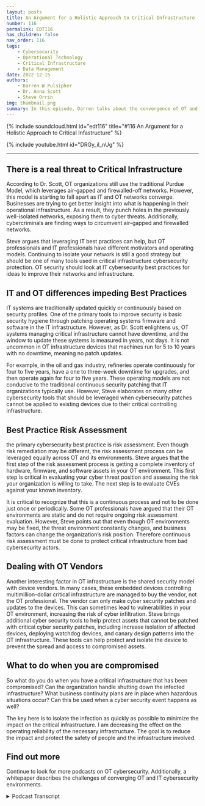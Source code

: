 ```yaml
---
layout: posts
title: An Argument for a Holistic Approach to Critical Infrastructure
number: 116
permalink: EDT116
has_children: false
nav_order: 116
tags:
    - Cybersecurity
    - Operational Technology
    - Critical Infrastructure
    - Data Management
date: 2022-12-15
authors:
    - Darren W Pulsipher
    - Dr. Anna Scott
    - Steve Orrin
img: thumbnail.png
summary: In this episode, Darren talks about the convergence of OT and IT cybersecurity with Security expert Steve Orrin and Industrial OT expert Dr. Anna Scott.
---
```


{% include soundcloud.html id="edt116" title="#116 An Argument for a Holistic Approach to Critical Infastructure" %}

{% include youtube.html id="DRGy_il_nUg" %}

---

## There is a real threat to Critical Infrastructure

According to Dr. Scott, OT organizations still use the traditional Purdue Model, which leverages air-gapped and firewalled-off networks. However, this model is starting to fall apart as IT and OT networks converge. Businesses are trying to get better insight into what is happening in their operational infrastructure. As a result, they punch holes in the previously well-isolated networks, exposing them to cyber threats. Additionally, cybercriminals are finding ways to circumvent air-gapped and firewalled networks.

Steve argues that leveraging IT best practices can help, but OT professionals and IT professionals have different motivators and operating models. Continuing to isolate your network is still a good strategy but should be one of many tools used in critical infrastructure cybersecurity protection. OT security should look at IT cybersecurity best practices for ideas to improve their networks and infrastructure.

## IT and OT differences impeding Best Practices

IT systems are traditionally updated quickly or continuously based on security profiles. One of the primary tools to improve security is basic security hygiene through patching operating systems firmware and software in the IT infrastructure. However, as Dr. Scott enlightens us, OT systems managing critical infrastructure cannot have downtime, and the window to update these systems is measured in years, not days. It is not uncommon in OT infrastructure devices that machines run for 5 to 10 years with no downtime, meaning no patch updates.

For example, in the oil and gas industry, refineries operate continuously for four to five years, have a one to three-week downtime for upgrades, and then operate again for four to five years. These operating models are not conducive to the traditional continuous security patching that IT organizations typically use. However, Steve elaborates on many other cybersecurity tools that should be leveraged when cybersecurity patches cannot be applied to existing devices due to their critical controlling infrastructure.

## Best Practice Risk Assessment
the primary cybersecurity best practice is risk assessment. Even though risk remediation may be different, the risk assessment process can be leveraged equally across OT and its environments. Steve argues that the first step of the risk assessment process is getting a complete inventory of hardware, firmware, and software assets in your OT environment. This first step is critical in evaluating your cyber threat position and assessing the risk your organization is willing to take. The next step is to evaluate CVEs against your known inventory.

It is critical to recognize that this is a continuous process and not to be done just once or periodically. Some OT professionals have argued that their OT environments are static and do not require ongoing risk assessment evaluation. However, Steve points out that even though OT environments may be fixed, the threat environment constantly changes, and business factors can change the organization’s risk position. Therefore continuous risk assessment must be done to protect critical infrastructure from bad cybersecurity actors.

## Dealing with OT Vendors

Another interesting factor in OT infrastructure is the shared security model with device vendors. In many cases, these embedded devices controlling multimillion-dollar critical infrastructure are managed to buy the vendor, not the OT professional. The vendor can only make cyber security patches and updates to the devices. This can sometimes lead to vulnerabilities in your OT environment, increasing the risk of cyber infiltration. Steve brings additional cyber security tools to help protect assets that cannot be patched with critical cyber security patches, including increase isolation of affected devices, deploying watchdog devices, and canary design patterns into the OT infrastructure. These tools can help protect and isolate the device to prevent the spread and access to compromised assets.

## What to do when you are compromised

So what do you do when you have a critical infrastructure that has been compromised? Can the organization handle shutting down the infected infrastructure? What business continuity plans are in place when hazardous situations occur? Can this be used when a cyber security event happens as well?

The key here is to isolate the infection as quickly as possible to minimize the impact on the critical infrastructure. I am decreasing the effect on the operating reliability of the necessary infrastructure. The goal is to reduce the impact and protect the safety of people and the infrastructure involved.

## Find out more
Continue to look for more podcasts on OT cybersecurity. Additionally, a whitepaper describes the challenges of converging OT and IT cybersecurity environments.
<details>

<summary> Podcast Transcript </summary>
Hello, this is Darren

Pulsipher, chief solution,
architect of public sector at Intel.

And welcome to Embracing
Digital Transformation,

where we investigate effective change,
leveraging people process

and technology.

On today's episode,
an argument for a holistic approach

to critical infrastructure security
with our special guest, Dr.

Anna Scott and Steve Orrin.

Anna. Steve, welcome to the show.

Good to be here.

Thank you, Darren

I know it's hard to know who to go first
when I'm going to people.

To sort out at the same time say.

You guys have been on the show

several times, Steve,
I think I think you're my number one

interviewee.

I think. Anna, your second.

This is like your fifth time.

I think it's been a lot. Yeah. So.

And the reason I ask both of you
on today was I wanted to get

a different perspective
on critical infrastructure security.

First off, from a former CSO
and a security expert.

That's you, Steve, if you don't know.

And also from an industrial Iot

expert like you, Anna,
because you've been in the trenches

in industry trying to work through these

and critical infrastructure environments.

So both of you on together,
we should help figure out what's going on

as far as critical
infrastructure, cybersecurity.

So let's first get kicked off by

with you in a little bit.

Is is there a real threat to critical
infrastructure, cyber security,

or is that just a red herring or something
we're just hearing on the news

because there's nothing going on
in the news cycles to

know.

It's a huge it's a huge concern. Right.

And it's a it's a huge threat.

It it does depend a lot on

how the individual companies
are dealing with their systems.

Right.

There's still a predominance of the way
you protect

really critical systems is
you just don't let anything access them

through

through anything except
being in the same room with them.

So that that's a great way
if you can control around insider threats

because you have a very limited attack
surface

and you've got a great deal of control
in that space,

there's all sorts of reasons
why that just does not work

well in the modern world,

because that tends to prevent taking
advantage of a lot of modern technology,

especially when you get into
what you can do with analytics

and analytics across different data sets.

So so yes, you can continue
in that pattern, but you do that

at the expense
of not being able to take advantage

of those tools and bring that
competitive advantage into your space.

But as soon as you do that and you

connected to the Internet
or you can connect contributor systems,

now you've got a whole different set
of protections that you need.

And these tend to be things that are not
well understood and especially

where operational folks make the call,
which is what happens in the space,

then you have some real challenges
just in understanding

what are the real threats, what are the
real tools for to protect against them.

And the question that you addressed

with your paper, Darren, which is

can we really use I.T tools in this space
and use them to good advantage?

And I love that idea because I think
there's so much more that can be done

and much more that can be leveraged
to just deal with the,

the specific problems
that happened in the operations.

So, so what
what I heard a little bit there in is the

the Purdue model
that everyone's been using this isolation

either
firewalled off or completely air gapped.

That's a naive approach in today's

modern things because I need the data out.

Yeah, I hate to use my because I think
there's some really good reasons for it.

And I, I guess

having worked in situations
where where my life has depended

upon the systems working and not having it
having to be tampered with

and, you know, having malicious intent,
I, I'm pretty comfortable with that.

But I do think that there's a big cost
that goes that goes with that.

And so so it's really like getting
a good handle on your risk profile.

Like, I'm going to cite Steve here
because I love this so much.

Right?

It's like
if you try and figure out how to do

zero trust, what you have to start with is

what's your real risk profile
and what really matters, right?

Because if you take that type of approach,
then that helps balance off

what's really happening
when you do this connectivity

and you bring these assets
together. Right.

And so I think
you still have to do an assessment,

which is do those new capabilities

bring you enough value to overlay the risk
of the vulnerability of those systems,

especially when you know, one,
you're going to be constantly

trying to keep up with the hackers and all
of the new software and everything else.

And that is a pretty high request
and pretty difficult to do in some cases,

especially with organizations that don't
already have that type of capability.

And so really having a handle

on that relative to
what's the real benefit to your business.

Right.

So, Steve, she she quoted you,
you got to come in and cyber

and and also
I want you to address a little bit of

I call it naive and thank you, Anna, for
for correct me on it, but I still think

there's a little bit of false security
behind

a isolated network.

So, Steve.

So, Dan, I think Anna does hit it right.

It's understanding the risk profile.

I think one thing
and maybe naive is not the right term.

I think the cat is out of the bag.

Those systems,
that critical infrastructure is connected.

They're connected to IT systems.

They're being managed
in a distributed fashion.

They are getting tapped
into from the outside.

They're interconnected amongst themselves.

So the notion of a truly isolated
environment or a critical infrastructure

environment is actually a notion
that isn't true anymore.

In many cases, what's considered to be
an air gap of the old

or where you physically had space
is now more a virtual or logical air gap.

And then we're seeing attacks that can
jump that virtual or logical air gap.

And in many cases, the
what you thought was a logical or virtual

air gap is not an air gap at all.

And so

systems are much more connected
than they've ever been.

And so I wouldn't that's I call it naive.

I just say, like in some cases
it's already happened.

And so the question isn't, well,
should I open up my network,

your network,
because your systems are already open.

It's now how do I start to apply the right
controls and falling back on?

Well, I'm
just going to continually isolate

and that's been a major
approach is is a good one.

It's a tool.

It's not the only tool
and it's not the complete tool.

It's one of the tools.

So encrypting the network traffic
or providing logical firewalls to separate

networks that do network segmentation
is absolutely a great tool in the arsenal.

But it alone will not prevent
this kind of threats that these

OT and critical
infrastructure systems are seeing.

And so when you look at it
from that perspective, it's

okay, let's understand
the risks of the OT systems, understand

how they're different from the I.T systems
that many of these

security products and technologies
were originally designed for

and apply
those security controls in an old fashion.

I think that's one of the learnings both
from from the paper that you published

as well as what organisé tions
that are doing this right now are seeing

is leveraging its security capabilities
and controls

in an way.

So I think glad you said in an odd way,
because a lot of times I've seen the IT

professional, the CSO come in
with a hammer on the operational guys

and say you need to be secure,
update all your patches,

right?

Everything needs to be updated.

And Ana, is that doable?

Well, depends on
how old your equipment is, right?

Well, I mean, yeah,
some of this equipment is 50 years old.

Yeah.

And then there's a lot of diversity in it
as well. Right.

And so many of those systems were designed
so that maybe you update the firmware

once every ten years and you're going out
there with a USB stick to do that.

Right? Because it does.

Does that scare you, Steve,
when you hear that ten years

you haven't updated
your security patches in ten years?

And I wish it was something
that was novel, but we see this often

in OT edge environments, even in systems

that are supposed to be it
related, but are driving those.

So that's actually an interesting point

is when you go
look at an industrial manufacturing line

or you go look at a smart city
or any of these sort of operational

technology, critical infrastructure,
and you go look inside

the cabinets, you go look,
it looks like an I.T system.

There's a rack of servers in there
now that are driving those technologies,

monitoring them, doing the the
the operations that once was very analog.

And so that the scary part
is that those i.t systems

do need to be patched regularly.

They do have vulnerabilities.

But as I pointed out, there's a reason
why they don't get patched

the same cadence that standard i.t. Yeah.

And why is that a why?

So they really weren't designed,

they weren't designed with this whole idea
of you're connected

all of the time and you need to
be constantly updated. It's

what is

the difference between
streaming on your music, on your iPhone,

right,

where you're connected all of the time
and everything's completely up to date

and having an old iPod
where you can load it up once

and then run that sucker
until it died, right?

Or until it just really needed attention.

So and I shouldn't have you start because
that's not how you fix the old system,

but it's just kind of the idea.

It is
it is a just a completely different world.

If you are living in a space
where you're constantly connected

and so much of the legacy equipment,
it was never designed with that in mind.

It was it was hardened
in a way that once you install that,

you could really keep it going for a very,
very long period of time.

And so you have this much longer lifecycle
like so.

That the applications
that are being supported by the systems

are very different from it.

So if your email goes down
for a couple of hours, it's no.

Big deal.

Life goes on.

But many of these critical infrastructure
that are driving your power, water

treatment, you know, life
saving devices inside hospitals,

they're not meant to be taken down
by a patch that, you know, that didn't do.

It's quality assurance to the same level
and the regular cadence of being able

to do things and bring things offline
and bring them back in.

That's a modern i.t concept,
but these systems were meant to,

like I said, run for 15 years nonstop

and that's not something that is easily,

you know, deployed patches
or to be able to do, you know, inspections

and security tools that get in the way
of the operational technology.

And that's again
why I talked about it in an odd way.

So it sounds to me like there's
a total mismatch in motivation

and in in results in the space right?

High availability.

We're not talking
three nines, we're talking 12 nines.

Right.

I don't want I don't want a heart monitor
or a heart machine

to oh, I need to reboot
or I need to reboot every three days.

You don't want that.

Or even your power grid
you really don't want down.

So because the
because the motivation is so different,

can I really use
the same techniques in I.T in O.T.

or, or do I just go and I understand

the isolate myself
because I don't want any change.

Things are working.

Don't bother me. Right.

Isn't that how it's done In a.

Probably way too often.

Right.

And there's definitely a risk associated
with trying to fix your problems.

Right.

The same way there's risks

with just continuing to do nothing
and keeping your fingers crossed.

There's a lot of very clever people
that still want

to find ways to disrupt systems,
even the legacy systems.

Right.

And in some ways, many of the legacy
systems are more vulnerable

because they were designed before
modern hacking was really happening.

Right. So there's just some
some real concerns there.

But I do think that there's a real place
for having the i.t.

Tools, right?

Like, there's a lot of tools that can say
i'm going to look

at the network, I'm going to identify
everything that's on the network.

I'm going to identify
what is the current level of firmware.

And then if it's set up properly,
you can say what is,

what should be the current version
and where do you have gaps in

some of the tools where you're actually
sophisticated enough, where they can say,

What's your real risk associated
with not having those updates in place?

And when you get into that level
of sophistication and that becomes

very, very valuable, right?

Because now you have a clear picture
of what's going on

and then you have a way
to actually prioritize that risk.

Granted, I don't know that you ever want
to trust another company to do that.

You probably want to be
at least understand very clearly how

the software made the decisions
about where your risk really lies,

because there's no way a software
company knows what each of your individual

components are really controlling
and how how critical those can be.

So so you got to stay very involved.

Right?

But if you have that type of assessment,
at least you can start out and do that.

And my understanding is that's pretty
common on its systems, right?

There are tools that can do that, and
there's lots of tools that can do that.

So at least you're not just having
this big black box

and a bunch of question marks.

You can say,
let's start doing that assessment.

And if those types of tools
can find things on your network,

that means somebody who's coming into that
environment can also find things, right?

So you really do want to understand
what's discoverable

and what is its current status and
and then determine where you take this.

So that brings up
one of the best practices

that we know about in its cybersecurity,
which is risk assessment.

And Steve, can you talk a little bit
about risk assessment?

Because I know
if we ran a vulnerability scan,

there would be tens of thousands,
hundreds of thousands in any company.

You can't do them all.

So this is where
the risk assessment comes in.

So can you explain how I can leverage the
IT risk assessment?

Best practice in the OT space as well?

Absolutely.

And so it really starts
with what Hannah was talking about.

You can't secure what you don't know.

And so starting with the asset
inventory, the discovery

to understand what your assets are,
understand what's running inside the box,

what you know, what firmware,
what operating systems, what versions

you need to create that asset inventory
to be able to do the next phase.

And before you even get to your security
considerations, the next piece of this,

this is actually defined as part
of the next cybersecurity framework

is once you know what your environment is,

understanding what's what they're doing,
what is the purpose of those systems.

And this is important.

When you do your risk calculation,
you need to know what are your mission

critical, what are the necessary
support systems to keep those mission

critical systems operational
so that you can create that risk

profile and understand the prioritization
of applying the security.

So before you ever get to your first

encryption key or firewall, it's
knowing what you have in great detail,

understanding what those systems
and processes and technologies

do for your business,
for your mission systems.

And then from there
you can start to apply a risk calculus.

And that risk takes
from published vulnerability.

So databases,
there's new technology, new standards

and formats around softer built
materials and vulnerability.

And in our exchange called VEX, to be able
to give you information about

what's the vulnerable state
of the components, there's

a lot of great information out there
already in the might or frameworks

to let you do
the assessment of what you found.

So no, this version of Linux
has got this level of vulnerability

or this particular product over here
has these cves that I need

that haven't been patched in the version
I have.

So you get that information now
you have what you have, what's it called,

what's critical in your organization
and what the known vulnerability,

the other side of the risk assessment
besides the known form is understanding.

And this is where things like pen
tests, scanners and other kinds of tools

give you an idea of what
your overall threat landscape is.

Those come together
into understanding your risk profile.

So I understand what my current assets

are, what the known risk,
what the potential risk,

and then the what these things
are usually important for helps

guide the prioritization of, okay, now
I need to start planning security tools.

And it's only at this last phase

that you start applying
process, technology and procedures

to do the compensating controls to reduce
or mitigate

the risks that you've identified.

And that's your standard I.T flow
that I've been describing

can be absolutely applied
to the OT systems, understanding that the

what you actually implement the process,
the procedures have to be done

in that way.

So it's not going to be well,
I'm just gonna push a button

and patch everything or I can just put a,
you know, an encryption system onto

or an enterprise product
on to that, that PFC device.

You have to be able to apply
the right kind of controls,

but it's only at that last phase of the
process of assessing the risk environment,

your risk posture,

and then the prioritization
that your assets tell you about that,

then you can start to make the decisions
and applying budgets and actually building

your capacity and capability
to mitigate the controls.

And it's not a one and done this,
not like we're finished.

We did our assessment. Okay, we can go
back.

It's an ongoing, constant process because

even if you're in a nice, structured
environment, that never changes.

For 15 years,
the threat landscape is always changing.

Your app threat, your risk appetite
is actually always changing.

What's happening in the macroeconomic
world changes regularly.

And so reassessing and reevaluating.

Are your controls sufficient?

What's next on the list
Prioritization list to be addressed

and verifying that you're mitigating
controls are in fact doing what they said

they do are all part of the ongoing
process of securing your infrastructure.

Whether that's it or not.

I want to
I want to reemphasize what you said there.

Even if your own environment is static,
the threat environment changes

and your business motivators
can be changing too.

So you have to constantly evaluate
and nothing.

I like that you said to let's say
that I have a certain version of Linux

that has a security vulnerability
across it

and it doesn't mean
I'm patching everything on the outside.

It may be I can't patch that
because name the critical infrastructure,

so I have to come up
with a different remediation

for that device, a.k.a locking it down

completely as far as network and monitor

the firewall around that one device
more rigidly.

That might be a different remediation
than doing the patch for example.

So Darren, so two things we've seen
successful inside of environments.

These two terms
I'm going to use of that new kind

of mitigating control when you can't just
flip a switch and turn on encryption.

One is what I call watchdog approach,
where you take a modern system,

put it right up next to a legacy system
on the wire so that they can monitor

and have the advanced inspection
and detection in.

Particular, watching everybody.

On behalf of the device
that it's proxy in.

And the other approach that's often used
is what I call the canary approach,

where if you've got an environment
where you have a segmented network

of legacy systems that are hard to patch,

you can't get the right
the tight security controls.

You put a detector in there on the network
that has

those does advanced detection
and B, it becomes the canary for that.

That segment.

So it will alert, whereas legacy systems
don't have the capacity to alert

or to tell you that something is
being attacked or are being targeted.

And so that watchdog in Canary
combination is a different

kind of compensating control
that is very popular in O.T.

because it doesn't require going
and changing that policy itself.

It's about adding the right i.t
capabilities into that environment

to to proxy those systems
and to give them the capabilities

without impacting know mission
critical functions.

And there's also another thing I heard.

I was talking to our own

OT organization

and they were saying
we actually can't patch

some of the devices in our infrastructure

because we're not allowed to

because it's the vendor, right?

It's their machine, right.

If we touch it, then
our warranty on this multimillion dollar

particle accelerator
or whatever it is, right,

is is now null and void. Right.

We can't we can't enforce

some of our security things
on some of these embedded devices.

But we know that there's
a vulnerability in there.

Right.

Is that a common thing that you're
seeing as well, or is that just unique to

these really huge,
you know, manufacturing or fab

OT systems?

So I think it can definitely be
definitely be the case.

You know,
like a lot of on the industrial side,

what we really worry
about is the control systems

because because that's where
you can go in and mess with things, right?

Otherwise you have to.

Be that's where you're messing
with the physical world.

Right. Exactly.

I'm sorry.

I just got a call. So.

So updating those control systems, you're
not going to be doing that in isolation.

You're going to be doing that in close
coordination with who the vendors are

and make sure that you've got a plan
that you've executed with with them.

The other thing I wanted to mention,
because we haven't talked talked about it

yet, is often in the oh two systems,
your only window for really doing updates

is when you're shutting down
for planes, flat maintenance.

So that's another factor that comes into
it is you really do have to say,

well, when I worked in
refining, we did turnarounds

between three and
five years, depending on the type of unit.

Literally all of the updates
to major systems had to fall

within the three week period of turnaround
because that was the only time

it was really safe
to go in and change those systems.

And it was also the only time
we could actually test them to say,

Hey, we've just made this change.

Is it really ready to come back online?

And so those intervals around the planned
maintenance can also

be extremely important
as well as the point that you brought up,

which is then talk to your vendor, right,
when they're part of those

critical systems.

Because because they will
they will have strong opinions, Right?

I'm sure they will about. How to do that
properly.

Now, in a refinery where you work,
how how often are these turnarounds?

How often do you get to do that?

Once a year, six months, three years,
four years?

Well, typically, the

kind of
average cadence was about four years.

If you're really stretched on
profitability,

you try and push it to five

just because those are
extraordinarily expensive.

But yeah, so about a four,
four year time frame, right?

So if you can imagine,
you've got a control system

that's running everything

and you only get to touch it once
every four years, right?

That's that's. Crazy. You touch it.

Now you've got a window that's
maybe if you're lucky, it's three weeks.

And if it's somebody you can do the
maintenance maintenance on really quickly.

It's like one week, right?

So fit and everything.

You've got to change in a one week period
and you got to plan for that because you

know, your next opportunity for an update
is also going to be four years.

And it's a similar cadence
in a lot of military systems

as well with the tech refresh
as being once every three or more years.

One of the techniques
that we're seeing being adopted by

a lot of the more advanced organizations
and we're seeing vendors

actually supply this to their customers
of some of these

environments
is what's called a digital twin.

And the idea is that you have
a digital virtual version of that physical

asset of that policy or that controller
that you can apply changes,

you can do patches too,
and run simulations and basically run it

through its paces to see what impact
it may have on the digital twin version.

Now it's not you're still going
to want to do physical or testing,

but allows you to do a whole lot

of pre-loaded tests
before you ever get to touching that

that system
where you got that one week window

to do all of your testing
and all of your patching.

And so we're seeing digital twins come up.

I've seen them
in the construction industry.

I've seen, you know, in facts
where there's digital versions of those

that are supplied along with the product
for the contractor to basically run their

their simulations both from a patching,
but also test on load,

be able to look at the environmental
conditions and changes there

and be able to do those tests
in a virtual simulated environment.

That's one technique that can actually
be applied to security patches as well.

You know, we're also seeing
I've been approached by a couple of state

governments
to set up a site in cyber range

where in their

primary focus
has been on the electrical grid system,

which I found totally fascinating.

Right.

They want us to help them
establish a noticeable range

so they can test out
some of these new architectures

that we're talking about,
like the watchdog, the canary,

the the data diode and some new ones

that we're talking about around
one is called the

the patch here or the patch

airlock pattern,
which is an interesting pattern as well.

Do you even with these things,
we still have this long cycle time

between being able to to update

and A, do you ever see us
where we could do continuous

updates
on these critical infrastructure systems

or is there
just too much risk involved in updating,

you know, controllers
as there as they're operating?

Yeah, And I think, yes, with time and
a lot of it's redundancy of capabilities.

Okay. Right.

There's a
the there's been work going on for

it might even be seven years now

that is the Open process automation forum

and they have been leading
a consortium effort through the Open group

to really do a modernization
of control systems

for not just refining
but chemicals and pharmaceuticals

and kind of all the groups that use
those sophisticated control systems.

And there's specifically addressing this.

Right?

They've got a whole cybersecurity
subcommittee

that much of it is really coming down
to what's the design,

How do you have the redundancy set up
so that if you lose one

capability, do you have jail over
within the timeframe?

That's important.

So that does it kick out your equipment
because a lot of equipment,

if it loses a signal like a
to a power failure or even a power blink,

that'll just take it down.

So there's

there's some real hard and fast rules
there.

I think all of that is fantastic.

But I'll I'll kind of add on top of that,

the next thing that has to happen
is people have to trust those systems.

And so once they've got a good design
and they start doing those testbeds,

there's going to be a lot of rigorous
testing that goes on for years

and then deployments will be in very low
risk systems where

if you do have something, go on, go down
that it's know.

No one's going to get hurt.

No one's going to get hurt. Right.

So, yeah,
probably start out with wastewater

because wastewater is pretty
you know, it's you don't it's smelly.

That's about. It.

Well, you can kill your bugs,
but then it's easy to recover from,

or at least it's recoverable in ways
that other other technologies aren't.

So, yes, I think we will get there.

But it's it is a slow process.

You know, we.

Can't put too much reliance on
patching is the only compensating control.

I know that the security created
a lot of toxic patch.

Your system
and security hygiene is important.

Absolutely.

But as we're as end is indicating,
you don't you can't rely on that

as your only major compensating control

and that's why
when we look at an OT system security,

it's got to be an overall evaluation
from the security aspect,

not just can I patch the operating system,
the firmware.

Well, I think that's the number one tool
that it uses, right, for security?

It is. It's one of many categories.

And that's really the goal
here, is finding out the right security

control, the right security tool
to mitigate the risk.

It's not always going to be in the case
of what we're talking about,

it often can't be it can't go for years.

And that's four years of risk
that you should not be,

you know,
are accepting within your organization.

So that's where, you know, segmentation
encryption, strong

authentication inspection detects
and prevention, all these kind of things

come into play, providing the

surrounding controls to compensate
for the one that you can't use, which.

Is that you can't touch them. No, no, no.

I like to add another thing
in the OT space.

I know it's very different in i.t.

If we have an asset
that has been compromised,

we typically we isolate it.

After we've done some forensics on it,
we isolate it right?

Then we restart it,
we clean it and restart it.

That's a typical pattern.

I can't do that in the old space.

Right. I can not.

Easily not know
without a great deal of expense.

And we're taking other things
down with it. Right.

So unless you're super lucky.

Yeah.

So what approach
can I use in the Iot space if I know that

I have a device that's been compromised,
what do I do?

I if I can't take it down
because maybe I am

a policy controller in a refinery

and we know once you set a refinery down,
it takes a long time to bring it back up.

Right.

So what do I do and

what techniques do I have at my disposal?

Yeah,
and I'm trying to think through that.

And and I have to say,

that is a really good question
and what I've never asked myself.

And so I'm hoping Steve hasn't.

I'm up all night worrying about stuff.

Like this, about this,

because that's a that's a super tough one

because besides higher monitoring you

and then trying to add something else
into the chain that allows you to see

to see if that is really being exploited
or it's what the real status is.

I have no good answers for you.

So let's make a distinction
between something

that you find to be absolutely vulnerable
to an exploit

and something that has been
has been exploited.

Okay, that's fair enough.

So you've got a known vulnerability
that's active exploitation in the field.

There are controls
you can put in place to isolate

signals and inspect the traffic to

and from a device
to monitor it for aberrant behavior.

There are things you can do today
and you can do that.

The IT world.

You can do that. The world.

Oftentimes you have to do that
when you have a known vulnerability

that doesn't have a patch.
But it's active exploitation.

In the case of a zero day,
you don't have a patch, but you can turn

on, you know, turn the dial to 11
on the infrastructure of security.

Like long log log.


In the event that you have a OT system
that has been compromised.

So you're detected the aberrant behavior.

You've detected the signature
of a OT style attack

or you've noticed
the firmware has been swapped out.

That's where, you know, again,

in the good parts of systems that they're
highly redundant and often place.

So that's where you're going to kick in
your your process and procedures

that you have for
if it was a non cyber event, if it was a.

Physical,
if it is a physical event. Gotcha.

So it's the same way is

when if a power station goes down
because of a weather storm,

you have redundancy
built the system to help handle the load.

If you're under active, explain your bet.

You have been attacked.

You've identified a a power generator or
a transformer that has been compromised.

Kick in the process
you already have for dealing with the

every other kinds of outage

and take that thing offline
before it can infect the neck.

And we've seen
where cascading events can happen,

where you get one OT system, in fact,
because you don't have

often the inspection tools,

the lateral movement
can be a lot faster to the systems

that it's connected to because again,
there isn't the same level of controls

once it's into that, you know, it's
the old adage of the the egg,

you know, you've got a harder shell,
but once you get in, it's nice and soft.

OTI systems are often the same way
once you get past the door on one of those

key mission critical air

systems is compromised.

You may have to take a lot of it
offline, but

again, it's that's
where you kick in the existing processes.

And one advice that we give to CISOs
and organizations is game the system

before you ever get a vulnerability
or an exploit you have to deal with,

run the war gaming on your environment.

Actually, you know, identify a policy
and have it be quote unquote

taken out and run the course
and see what would be the problem.

Make sure you've covered all your bases
and you know what

the procedures and people
all the way at the tactical edge

and at the executive level
all know their role in the event

so will make
when it does that much smoother.

So what you're telling me is run
my own business continuity scenarios.

That's which makes.

Yeah. And I have to have them.

There's a really good context
for doing that.

Every manufacturing facility,
at least in the U.S., is required

to do what they call has ups,
and it's exactly what Steve described.

They don't tend to focus on cyber threats,
although I'm

sure that's that is definitely evolving
and that is happening now.

It tends to be more, hey, this pump fails
or we had a power failure or a.

Hurricane or tornado hit somewhere.

But it's very easy

to take that methodology and say,
now let's apply that to our system.

It's been hacked and it's been hacked
in these particular ways.

Now, what does that really mean?

And what is going to be our response and
how can we design in mitigations, Right?

And how can we change our system?

So so if it does happen,
there's much less vulnerability, right?

Or it's back to can we
can we live with that?

Because some things you can live
with. Right, right, right, right.

Guys, this
has been this has been very insightful.

As always. I love talking to you guys.

Any last words for our our listeners

today
on that are dealing with this opportunity

so things what would your advice
be to them that are that are dealing with

you know this convergence
that we're already starting to see.

We'll go with you first, Steve.

Okay.

So I think,

you know, just restating what we said
earlier is that it is already happening.

It's not a wait and see
when when this happens.

Your AT&T systems are blurring.

And so it's take to take
the measured approach

of understanding your assets, providing,
you know, doing the risk assessment

so that you can apply proper controls
and security

to the systems
you have and start planning for it.

And then the key is get out of analysis
phase, get into implementation.

So get, you know,
knowing that this is going to be ongoing.

If you spend all your time
analyzing your environment

and not only your time actually

implementing controls,
you're never going to get anywhere.

It's a feedback loop.

So you you analyze and you go deploy
feedback into the analysis and continue.

So it's going to constant processes
and continuous security assessment.

Is not a one and done.

It's not a one and done and the you know,
the key thing is to start deploying

the security now and getting that
visibility into your environment.

Is that the first step in being able
to understand what's going on

and what your risk posture is
and what your risk and be able to

then manage
that risk across your own enterprise.

Sounds good to Ana.

Yeah, and I would say on the O2 side,

you as an operational companies
start bringing in your I.T folks

and treating them like they're part
of your operations and make sure

that they understand the implications,
make sure they are equally involved

in all of these discussions
because the there is no longer,

as you know, a reasonable
that treats them in a

in isolation and just has them
worried about your pieces.

They they need to be integrally involved
in what's happening

and they need to help bridge the gap
between what we understand

of the operational systems
and all the electronics

and all of the compute
that's necessary to back that up.

Thanks, Santa.

I think that's that's absolutely critical,
I'd say on the CSO side as well.

Bring the OT guys to sit at the table
at the top of the table with you

because I've seen this before

where C so mandates down to the OT guys,
you will do this.

And they're like, No, we're not all right,
But if you're sitting at the table

with them at the front of the table,
then they have a say.

Then you can talk about the differences
and really take a look at the paper.

It is on on the website, we talk about
the differences between opportunity

and how we're going to get over this,
this division. So.

All right.

Thanks again,
guys, for coming on the show.

Thank you, Darren
Thank you, Darren Pleasure as always.

Thank you.

Anna for your insights.

Thank you for listening
to Embracing Digital Transformation today.

If you enjoyed our podcast,
give it five stars on your favorite

podcasting site or YouTube channel,
you can find out more information

about embracing digital transformation
and embracingdigital.org

Until next time, go out
and do something wonderful.

</details>
